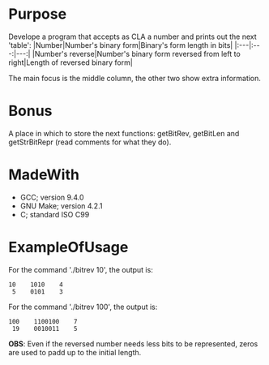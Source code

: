 # Purpose
Develope a program that accepts as CLA a number and prints out the next 'table':
|Number|Number's binary form|Binary's form length in bits|
|:---|:---:|---:|
|Number's reverse|Number's binary form reversed from left to right|Length of reversed binary form|

The main focus is the middle column, the other two show extra information.
# Bonus
A place in which to store the next functions: getBitRev, getBitLen and getStrBitRepr (read comments for what they do).
# MadeWith
- GCC; version 9.4.0
- GNU Make; version 4.2.1
- C; standard ISO C99
# ExampleOfUsage
For the command './bitrev 10', the output is:
```
10    1010    4
 5    0101    3
```
For the command './bitrev 100', the output is:
```
100    1100100    7 
 19    0010011    5 
```
**OBS**: Even if the reversed number needs less bits to be represented, zeros are used to padd up to the initial length. 
